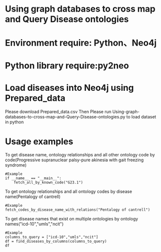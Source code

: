 # Using graph databases to cross map and Query Disease ontologies
# Environment require: Python、Neo4j
# Python library require:py2neo
# Load diseases into Neo4j using Prepared_data
Please download Prepared_data.csv
Then Please run Using-graph-databases-to-cross-map-and-Query-Disease-ontologies.py to load dataset in python
# Usage examples
To get disease name, ontology relationships and all other ontology code by code(Progressive supranuclear palsy-pure akinesia with gait freezing syndrome)

    #Example
    if __name__ == "__main__":
        fetch_all_by_known_code("G23.1")
To get ontology relationships and all ontology codes by disease name(Pentalogy of cantrell)

    #Example
    fetch_codes_by_disease_name_with_relations("Pentalogy of cantrell")
To get disease names that exist on multiple ontologies by ontology names("icd-10","umls","ncit")

    #Example
    columns_to_query = ["icd-10","umls","ncit"]
    df = find_diseases_by_columns(columns_to_query)
    df

